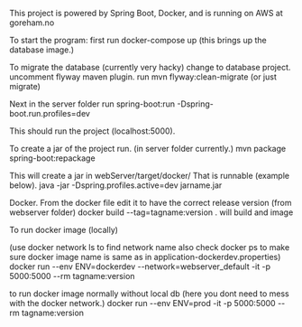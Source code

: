 This project is powered by Spring Boot, Docker, and is running on AWS at goreham.no


To start the program:
first run docker-compose up
 (this brings up the database image.)

To migrate the database (currently very hacky)
  change to database project. uncomment flyway maven plugin.
  run mvn flyway:clean-migrate (or just migrate)


Next in the server folder run 
  spring-boot:run -Dspring-boot.run.profiles=dev 

This should run the project (localhost:5000).

To create a jar of the project run.
    (in server folder currently.)
    mvn package spring-boot:repackage
   
   This will create a jar in webServer/target/docker/
    That is runnable (example below).
    java -jar -Dspring.profiles.active=dev jarname.jar
    
    
Docker. From the docker file edit it to have the correct release version (from webserver folder)
docker build --tag=tagname:version .
will build and image

To run docker image (locally) 

(use docker network ls to find network name also check docker ps to make sure docker image name is same as in application-dockerdev.properties)
docker run --env ENV=dockerdev --network=webserver_default -it -p 5000:5000  --rm tagname:version

to run docker image normally without local db (here you dont need to mess with the docker network.)
docker run --env ENV=prod -it -p 5000:5000  --rm tagname:version

